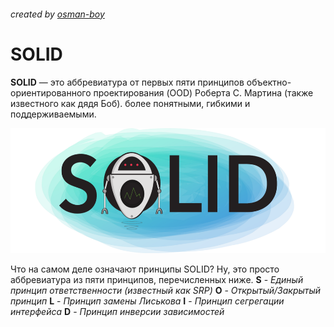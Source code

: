 ###### created by [osman-boy](https://github.com/osman-boy)

# **SOLID**

**SOLID** — это аббревиатура от первых пяти принципов объектно-ориентированного проектирования (OOD) Роберта С.
Мартина (также известного как дядя Боб). более понятными, гибкими и поддерживаемыми.

<img height="200" src="solid.png"/>

Что на самом деле означают принципы SOLID? Ну, это просто аббревиатура из пяти принципов, перечисленных ниже.
**S** - _Единый принцип ответственности (известный как SRP)_
**O** - _Открытый/Закрытый принцип_
**L** - _Принцип замены Лиськова_
**I** - _Принцип сегрегации интерфейса_
**D** - _Принцип инверсии зависимостей_

